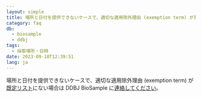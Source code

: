 ```yaml
---
layout: simple
title: 場所と日付を提供できないケースで、適切な適用除外理由 (exemption term) が見当たらない場合は？
category: faq
db:
  - biosample
  - ddbj
tags:
  - 採取場所・日時
date: 2023-09-10T12:39:51
lang: ja
---
```


場所と日付を提供できないケースで、適切な適用除外理由 (exemption term) が[既定リスト](/biosample/submission.html#missing-value-reporting)にない場合は DDBJ BioSample に[連絡してください](/contact-ddbj.html)。


